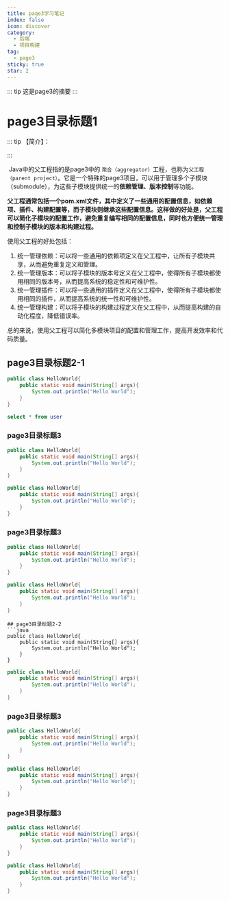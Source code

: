```yaml
---
title: page3学习笔记
index: false
icon: discover
category:
  - 后端
  - 项目构建
tag:
  - page3
sticky: true
star: 2
---
```

::: tip
这是page3的摘要
:::
<!-- more -->
# page3目录标题1
::: tip 【简介】：

:::

​	Java中的父工程指的是page3中的 `聚合（aggregator）`工程，也称为`父工程（parent project）`。它是一个特殊的page3项目，可以用于管理多个子模块（submodule），为这些子模块提供统一的**依赖管理、版本控制**等功能。

**父工程通常包括一个pom.xml文件，其中定义了一些通用的配置信息，如依赖项、插件、构建配置等，而子模块则继承这些配置信息。这样做的好处是，父工程可以简化子模块的配置工作，避免重复编写相同的配置信息，同时也方便统一管理和控制子模块的版本和构建过程。**

使用父工程的好处包括：

1. 统一管理依赖：可以将一些通用的依赖项定义在父工程中，让所有子模块共享，从而避免重复定义和管理。
2. 统一管理版本：可以将子模块的版本号定义在父工程中，使得所有子模块都使用相同的版本号，从而提高系统的稳定性和可维护性。
3. 统一管理插件：可以将一些通用的插件定义在父工程中，使得所有子模块都使用相同的插件，从而提高系统的统一性和可维护性。
4. 统一管理构建：可以将子模块的构建过程定义在父工程中，从而提高构建的自动化程度，降低错误率。

总的来说，使用父工程可以简化多模块项目的配置和管理工作，提高开发效率和代码质量。
## page3目录标题2-1
```java
public class HelloWorld{
    public static void main(String[] args){
        System.out.println("Hello World");
    }
}
```
```sql
select * from user
```
### page3目录标题3
```java
public class HelloWorld{
    public static void main(String[] args){
        System.out.println("Hello World");
    }
}
```
```java
public class HelloWorld{
    public static void main(String[] args){
        System.out.println("Hello World");
    }
}
```
### page3目录标题3
```java
public class HelloWorld{
    public static void main(String[] args){
        System.out.println("Hello World");
    }
}
```
```java
public class HelloWorld{
    public static void main(String[] args){
        System.out.println("Hello World");
    }
}
```
```
## page3目录标题2-2
```java
public class HelloWorld{
    public static void main(String[] args){
        System.out.println("Hello World");
    }
}
```
```java
public class HelloWorld{
    public static void main(String[] args){
        System.out.println("Hello World");
    }
}
```
### page3目录标题3
```java
public class HelloWorld{
    public static void main(String[] args){
        System.out.println("Hello World");
    }
}
```
```java
public class HelloWorld{
    public static void main(String[] args){
        System.out.println("Hello World");
    }
}
```
### page3目录标题3
```java
public class HelloWorld{
    public static void main(String[] args){
        System.out.println("Hello World");
    }
}
```
```java
public class HelloWorld{
    public static void main(String[] args){
        System.out.println("Hello World");
    }
}
```